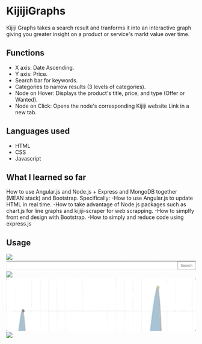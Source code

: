 # KijijiGraphs


Kijiji Graphs takes a search result and tranforms it into an interactive graph giving you greater insight on a product or service's markt value over time.


## Functions
- X axis: Date Ascending.
- Y axis: Price.
- Search bar for keywords.
- Categories to narrow results (3 levels of categories).
- Node on Hover: Displays the product's title, price, and type (Offer or Wanted).
- Node on Click: Opens the node's corresponding Kijiji website Link in a new tab.

## Languages used
- HTML
- CSS
- Javascript

## What I learned so far
How to use Angular.js and Node.js + Express and MongoDB together (MEAN stack) and Bootstrap.
Specifically: 
-How to use Angular.js to update HTML in real time.
-How to take advantage of Node.js packages such as chart.js for line graphs and kijiji-scraper for web scrapping.
-How to simplfy front end design with Bootstrap.
-How to simply and reduce code using express.js

## Usage

![](categories.gif)
![](search.gif)
![](results.gif)
![](hover.gif)
![](click.gif)
